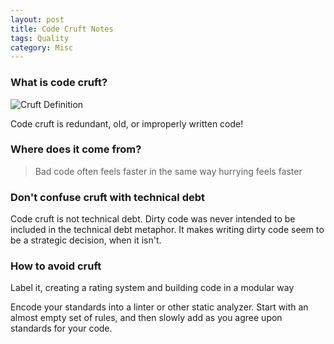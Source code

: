```yaml
---
layout: post
title: Code Cruft Notes
tags: Quality 
category: Misc
---
```


### What is code cruft?

<img class="img-responsive" alt="Cruft Definition" src="{{ site.url }}/assets/images/Technical-Debt-Cruft-Definition.png">

Code cruft is redundant, old, or improperly written code!

### Where does it come from?

> Bad code often feels faster in the same way hurrying feels faster  		

### Don't confuse cruft with technical debt

Code cruft is not technical debt. Dirty code was never intended to be included in the technical debt metaphor. It makes writing dirty code seem to be a strategic decision, when it isn't.

### How to avoid cruft

Label it, creating a rating system and building code in a modular way		

Encode your standards into a linter or other static analyzer. Start with an almost empty set of rules, and then slowly add as you agree upon standards for your code.  		
 		
 		
 
